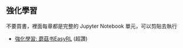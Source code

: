 ## 強化學習

不要買書，裡面每章都是完整的 Jupyter Notebook 單元，可以剪貼去執行

* [強化學習: 蘑菇书EasyRL](https://datawhalechina.github.io/easy-rl/#/) (超讚)